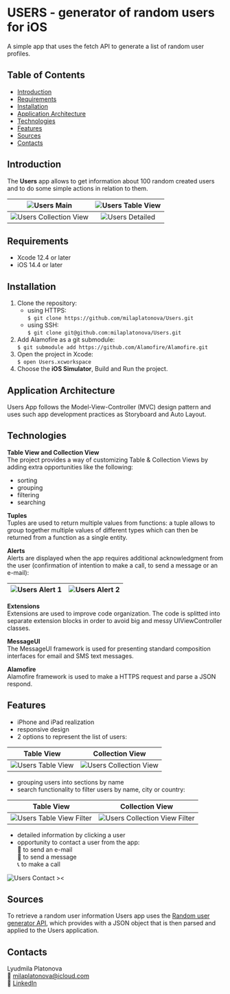 # USERS - generator of random users for iOS
A simple app that uses the fetch API to generate a list of random user profiles.

## Table of Contents
* [Introduction](#introduction)
* [Requirements](#requirements)
* [Installation](#installation)
* [Application Architecture](#application-architecture)
* [Technologies](#technologies)
* [Features](#features)
* [Sources](#sources)
* [Contacts](#contacts)

## Introduction
The **Users** app allows to get information about 100 random created users and to do some simple actions in relation to them.  

![Users Main](Demo/UsersMain.png) | ![Users Table View](Demo/UsersTableView.png)  
:-------------------------------: | :-------------------------------:
![Users Collection View](Demo/UsersCollectionView.png) | ![Users Detailed](Demo/UsersDetailed.png)

## Requirements
* Xcode 12.4 or later
* iOS 14.4 or later

## Installation
1. Clone the repository:  
   * using HTTPS:  
`$ git clone https://github.com/milaplatonova/Users.git`
    * using SSH:  
`$ git clone git@github.com:milaplatonova/Users.git`
1. Add Alamofire as a git submodule:  
`$ git submodule add https://github.com/Alamofire/Alamofire.git`
1. Open the project in Xcode:  
`$ open Users.xcworkspace`
1. Choose the **iOS Simulator**, Build and Run the project.

## Application Architecture
Users App follows the Model-View-Controller (MVC) design pattern and uses such app development practices as Storyboard and Auto Layout.

## Technologies
**Table View and Collection View**  
The project provides a way of customizing Table & Collection Views by adding extra opportunities like the following:  
* sorting
* grouping
* filtering
* searching
  
**Tuples**  
Tuples are used to return multiple values from functions: a tuple allows to group together multiple values of different types which can then be returned from a function as a single entity.  
  
**Alerts**  
Alerts are displayed when the app requires additional acknowledgment from the user (confirmation of intention to make a call, to send a message or an e-mail):  

![Users Alert 1](Demo/UsersAlert1.png) | ![Users Alert 2](Demo/UsersAlert2.png)
:------------------------------------: | :------------------------------------:
  
**Extensions**  
Extensions are used to improve code organization. The code is splitted into separate extension blocks in order to avoid big and messy UIViewController classes.  
  
**MessageUI**  
The MessageUI framework is used for presenting standard composition interfaces for email and SMS text messages.  
  
**Alamofire**  
Alamofire framework is used to make a HTTPS request and parse a JSON respond.  

## Features
* iPhone and iPad realization
* responsive design
* 2 options to represent the list of users:  

 __Table View__ | __Collection View__
:-------------: | :--------------:
![Users Table View](Demo/UsersTableView.gif) | ![Users Collection View](Demo/UsersCollectionView.gif)

* grouping users into sections by name
* search functionality to filter users by name, city or country:  

 __Table View__ | __Collection View__
:-------------: | :--------------:
![Users Table View Filter](Demo/UsersTableViewFiltering.gif) | ![Users Collection View Filter](Demo/UsersCollectionViewFiltering.gif)

* detailed information by clicking a user
* opportunity to contact a user from the app:  
 :email: to send an e-mail  
 :iphone: to send a message  
 :telephone_receiver: to make a call  

![Users Contact ><](Demo/UsersContact.gif)
  
## Sources
To retrieve a random user information Users app uses the [Random user generator API](https://randomuser.me), which provides with a JSON object that is then parsed and applied to the Users application.  
  
## Contacts
Lyudmila Platonova  
:email: milaplatonova@icloud.com  
:bust_in_silhouette: [LinkedIn](https://www.linkedin.com/in/lyudmilaplatonova/)

